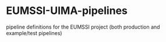 # EUMSSI-UIMA-pipelines
pipeline definitions for the EUMSSI project (both production and example/test pipelines)
